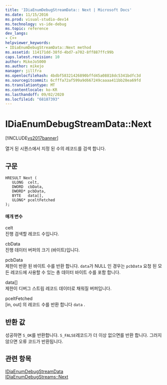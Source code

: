 ```yaml
---
title: 'IDiaEnumDebugStreamData:: Next | Microsoft Docs'
ms.date: 11/15/2016
ms.prod: visual-studio-dev14
ms.technology: vs-ide-debug
ms.topic: reference
dev_langs:
- C++
helpviewer_keywords:
- IDiaEnumDebugStreamData::Next method
ms.assetid: 114171dd-38fd-4bd7-a702-8ff887ffc99b
caps.latest.revision: 10
author: MikeJo5000
ms.author: mikejo
manager: jillfra
ms.openlocfilehash: 4bdbf58321426890bffd45a08818dc5341bdfc3d
ms.sourcegitcommit: 6cfffa72af599a9d667249caaaa411bb28ea69fd
ms.translationtype: MT
ms.contentlocale: ko-KR
ms.lasthandoff: 09/02/2020
ms.locfileid: "68187393"
---
```

# <a name="idiaenumdebugstreamdatanext"></a>IDiaEnumDebugStreamData::Next
[!INCLUDE[vs2017banner](../../includes/vs2017banner.md)]

열거 된 시퀀스에서 지정 된 수의 레코드를 검색 합니다.  
  
## <a name="syntax"></a>구문  
  
```cpp#  
HRESULT Next (   
   ULONG  celt,  
   DWORD  cbData,  
   DWORD* pcbData,  
   BYTE   data[],  
   ULONG* pceltFetched  
);  
```  
  
#### <a name="parameters"></a>매개 변수  
 celt  
 진행 검색할 레코드 수입니다.  
  
 cbData  
 진행 데이터 버퍼의 크기 (바이트)입니다.  
  
 pcbData  
 제한이 반환 된 바이트 수를 반환 합니다. `data`가 NULL 인 경우는 `pcbData` 요청 된 모든 레코드에 사용할 수 있는 총 데이터 바이트 수를 포함 합니다.  
  
 data[]  
 제한이 디버그 스트림 레코드 데이터로 채워질 버퍼입니다.  
  
 pceltFetched  
 [in, out] 의 레코드 수를 반환 합니다 `data` .  
  
## <a name="return-value"></a>반환 값  
 성공하면 `S_OK`를 반환합니다. `S_FALSE`레코드가 더 이상 없으면를 반환 합니다. 그러지 않으면 오류 코드가 반환됩니다.  
  
## <a name="see-also"></a>관련 항목  
 [IDiaEnumDebugStreamData](../../debugger/debug-interface-access/idiaenumdebugstreamdata.md)   
 [IDiaEnumDebugStreams::Next](../../debugger/debug-interface-access/idiaenumdebugstreams-next.md)

